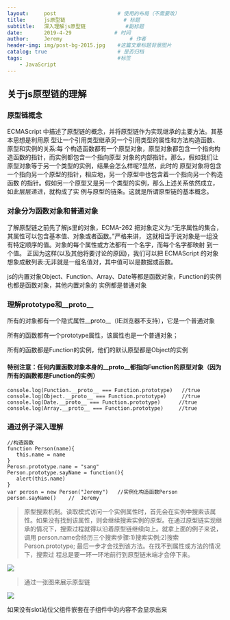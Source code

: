 ```yaml
---
layout:     post                    # 使用的布局（不需要改）
title:      js原型链                   # 标题 
subtitle:   深入理解js原型链             #副标题
date:       2019-4-29              # 时间
author:     Jeremy                      # 作者
header-img: img/post-bg-2015.jpg    #这篇文章标题背景图片
catalog: true                       # 是否归档
tags:                               #标签
    - JavaScript
---
```


## 关于js原型链的理解

### 原型链概念

ECMAScript 中描述了原型链的概念，并将原型链作为实现继承的主要方法。其基本思想是利用原 型让一个引用类型继承另一个引用类型的属性和方法构造函数、原型和实例的关系:每 个构造函数都有一个原型对象，原型对象都包含一个指向构造函数的指针，而实例都包含一个指向原型 对象的内部指针。那么，假如我们让原型对象等于另一个类型的实例，结果会怎么样呢?显然，此时的 原型对象将包含一个指向另一个原型的指针，相应地，另一个原型中也包含着一个指向另一个构造函数 的指针。假如另一个原型又是另一个类型的实例，那么上述关系依然成立，如此层层递进，就构成了实 例与原型的链条。这就是所谓原型链的基本概念。

### 对象分为函数对象和普通对象

  了解原型链之前先了解js里的对象，ECMA-262 把对象定义为:“无序属性的集合，其属性可以包含基本值、对象或者函数。”严格来讲，
   这就相当于说对象是一组没有特定顺序的值。对象的每个属性或方法都有一个名字，而每个名字都映射 到一个值。
   正因为这样(以及其他将要讨论的原因)，我们可以把 ECMAScript 的对象想象成散列表:无非就是一组名值对，其中值可以是数据或函数。
   
   js的内置对象Object、Function、Array、Date等都是函数对象，Function的实例也都是函数对象，其他内置对象的
   实例都是普通对象
   
### 理解prototype和__proto__

  所有的对象都有一个隐式属性__proto__（IE浏览器不支持），它是一个普通对象
  
  所有的函数都有一个prototype属性，该属性也是一个普通对象；
  
  所有的函数都是Function的实例，他们的默认原型都是Object的实例
  
#### 特别注意：任何内置函数对象本身的__proto__都指向Function的原型对象（因为所有的函数都是Function的实例）

    console.log(Function.__proto__ === Function.prototype)   //true    
    console.log(Object.__proto__ === Function.prototype)     //true
    console.log(Date.__proto__ === Function.prototype)      //true
    console.log(Array.__proto__ === Function.prototype)     //true
    
### 通过例子深入理解
    //构造函数
    function Person(name){
       this.name = name      
    }
    Perosn.prototype.name = "sang"
    Person.prototype.sayName = function(){
       alert(this.name)
    }
    var perosn = new Person("Jeremy")   //实例化构造函数Person   
    person.sayName()    //  Jeremy
    
> 原型搜索机制。读取模式访问一个实例属性时，首先会在实例中搜索该属性。如果没有找到该属性，则会继续搜索实例的原型。在通过原型链实现继承的情况下，搜索过程就得以沿着原型链继续向上。就拿上面的例子来说，调用 person.name会经历三个搜索步骤:1)搜索实例;2)搜索 Person.prototype; 最后一步才会找到该方法。在找不到属性或方法的情况下，搜索过 程总是要一环一环地前行到原型链末端才会停下来。

![](https://ws1.sinaimg.cn/large/006tNbRwly1fwbcl43l7rj30cs03mdfz.jpg)

> 通过一张图来展示原型链

![](https://ws4.sinaimg.cn/large/006tNc79gy1g2jppe64pkj30qe0lrwf4.jpg)

如果没有slot站位父组件嵌套在子组件中的内容不会显示出来
 

        



          